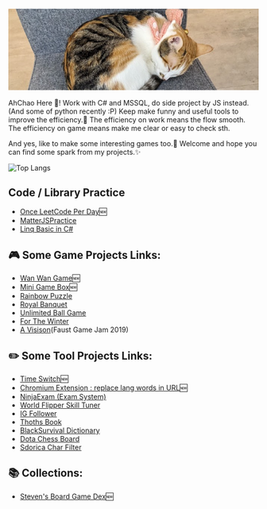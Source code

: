 ![Catt](https://github.com/AhChao/AhChao/blob/master/Img/catt.png)

AhChao Here 👋!
Work with C# and MSSQL, do side project by JS instead.(And some of python recently :P)
Keep make funny and useful tools to improve the efficiency.:hammer:
The efficiency on work means the flow smooth.
The efficiency on game means make me clear or easy to check sth.

And yes, like to make some interesting games too.:game_die:
Welcome and hope you can find some spark from my projects.:sparkles:

![Top Langs](https://github-readme-stats.vercel.app/api/top-langs/?username=ahchao&layout=compact)

## Code / Library Practice

- [Once LeetCode Per Day](https://ahchao.github.io/OnceLeetCodePerDay/):new:
- [MatterJSPractice](https://ahchao.github.io/MatterJSPractice/)
- [Linq Basic in C#](https://github.com/AhChao/LinqPractice)

## :video_game: Some Game Projects Links:

- [Wan Wan Game](https://ahchao.github.io/WanWanGame/):new:
- [Mini Game Box](https://ahchao.github.io/TinyGameCollection/):new:
- [Rainbow Puzzle](https://ahchao.github.io/RainbowPuzzle/)
- [Royal Banquet](https://ahchao.github.io/RoyalBanquet/)
- [Unlimited Ball Game](https://ahchao.github.io/UnlimitedBallGame/)
- [For The Winter](https://ahchao.github.io/ForTheWinterDice/)
- [A Visison](https://ahhchao.itch.io/a-vision)(Faust Game Jam 2019)

## :pencil2: Some Tool Projects Links:

- [Time Switch](https://ahchao.github.io/TimeSwitch/):new:
- [Chromium Extension : replace lang words in URL](https://github.com/AhChao/UrlLanguageModifier):new:
- [NinjaExam (Exam System)](https://ahchao.github.io/NinjaExam/)
- [World Flipper Skill Tuner](https://ahchao.github.io/WorldFlipperSkillTuner/)
- [IG Follower](https://ahchao.github.io/IGFollower/)
- [Thoths Book](https://ahchao.github.io/ThothsBook/)
- [BlackSurvival Dictionary](https://ahchao.github.io/blackSurvival_Dictionary/)
- [Dota Chess Board](https://ahchao.github.io/DotaChessBoard/index.html?language=en)
- [Sdorica Char Filter](https://ahchao.github.io/SdoricaCharFilter/)

## :books: Collections:

- [Steven's Board Game Dex](https://ahchao.github.io/BoardGameDex/):new:
